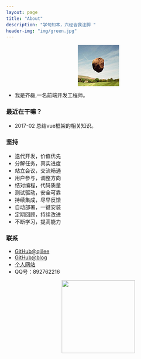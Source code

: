 ```yaml
---
layout: page
title: "About"
description: "学苟知本，六经皆我注脚 "
header-img: "img/green.jpg"
---
```


<center> 
    <p><img src="./img/cnfeat.jpg" align="center"></p>
</center>

- 我是齐磊,一名前端开发工程师。



### 最近在干嘛？

* 2017-02 总结vue框架的相关知识。



### 坚持

- 迭代开发，价值优先
- 分解任务，真实进度
- 站立会议，交流畅通
- 用户参与，调整方向
- 结对编程，代码质量
- 测试驱动，安全可靠
- 持续集成，尽早反馈
- 自动部署，一键安装
- 定期回顾，持续改进
- 不断学习，提高能力




### 联系


- [GitHub@qiilee](https://github.com/qiilee)
- [GitHub@blog](https://qiilee.github.io)
- [个人网站](http://www.qiilee.online)
- QQ号：892762216


<center> 
    <p><img src="../img/qrcode.jpg" align="center" style="width:200px;height:200px;"></p>
</center>


